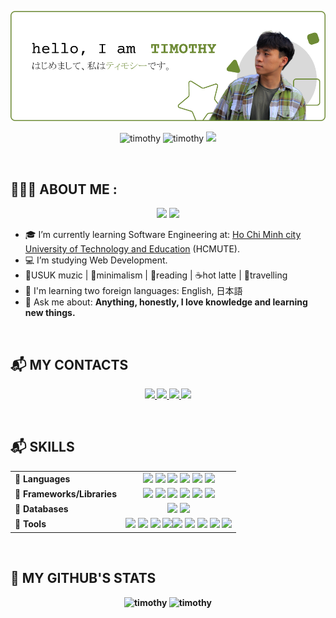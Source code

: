 ![timothyBanner](./banner.png)

<p align="center"> 
  <img src="https://komarev.com/ghpvc/?username=timothytnm26&color=6E8B36" alt="timothy" /> 
  <img src="https://badges.pufler.dev/repos/timothytnm26" alt="timothy" /> 
  <img src="https://visitor-badge.laobi.icu/badge?page_id=timomint.timothytnm26")/>
</p> <br>
<h2>👨🏽‍💻 ABOUT ME :</h2>
<div align="center">
  <img src="https://img.icons8.com/color/48/000000/vietnam-circular.png"/>
  <img src="https://img.icons8.com/fluent/48/000000/church.png"/>
</div>

- 🎓 I’m currently learning Software Engineering at: [Ho Chi Minh city University of Technology and Education](https://hcmute.edu.vn) (HCMUTE).
- 💻 I’m studying Web Development. 
- 🎼USUK muzic | 🍏minimalism | 📖reading | ☕hot latte | 👟travelling
- 📖 I'm learning two foreign languages: English, 日本語
- 💬 Ask me about: <b>Anything, honestly, I love knowledge and learning new things.
<br>  
<h2>📬 MY CONTACTS</h2>
<p align="center">
  <a href="https://www.linkedin.com/in/timothytran26/" target="_blank">
    <img src="https://img.icons8.com/fluent/48/000000/linkedin.png"/>
  </a>
  <a href="https://github.com/timothytnm26" alt="Github">
    <img src="https://img.icons8.com/fluent/48/000000/github.png"/>
  </a>  
  <a href="mailto:timothytnm@gmail.com" alt="Email">
    <img src="https://img.icons8.com/fluency/48/undefined/gmail-new.png"/>
  </a>
  <a href="https://www.facebook.com/timothytran26/" alt="Facebook">
    <img src="https://img.icons8.com/color/48/undefined/facebook.png"/ target="_blank" />
  </a> 
</p>
<br>
<h2>📬 SKILLS</h2>
  <table width=100%>
    <tr>
      <td>🎯 Languages</td>
      <td >
         <div align="center">
            <img src="https://img.icons8.com/color/48/undefined/java-coffee-cup-logo--v1.png"/>
            <img src="https://img.icons8.com/color/48/undefined/c-sharp-logo.png"/>
            <img src="https://img.icons8.com/color/48/undefined/python--v1.png"/>
            <img src="https://img.icons8.com/color/48/undefined/javascript--v1.png"/>
            <img src="https://img.icons8.com/color/48/undefined/html-5--v1.png"/>
            <img src="https://img.icons8.com/color/48/undefined/sass.png"/>
        </div>
      </td>
    </tr>
    <tr>
      <td>🎯 Frameworks/Libraries</td>
      <td>
          <div align="center">
            <img src="https://img.icons8.com/color/48/undefined/react-native.png"/>
            <img src="https://img.icons8.com/external-tal-revivo-color-tal-revivo/48/undefined/external-nodejs-is-an-open-source-cross-platform-javascript-run-time-environment-logo-color-tal-revivo.png"/>
            <img src="https://img.icons8.com/color/48/undefined/bootstrap.png"/>
            <img src="https://img.icons8.com/color/48/undefined/flutter.png"/>
            <img src="https://img.icons8.com/color/48/undefined/spring-logo.png"/>
            <img src="https://img.icons8.com/external-tal-revivo-color-tal-revivo/48/undefined/external-net-or-dot-net-a-software-framework-developed-by-microsoft-logo-color-tal-revivo.png"/>
         </div>
      </td>
    </tr>
    <tr>
      <td>🎯 Databases</td>
      <td>
          <div align="center">
             <img src="https://img.icons8.com/color/48/undefined/mongodb.png"/>
             <img src="https://img.icons8.com/color/48/undefined/microsoft-sql-server.png"/>
          </div>
      </td>
    </tr>
    <tr>
      <td>🎯 Tools</td>
      <td>
          <div align="center">
             <img src="https://img.icons8.com/color/48/undefined/visual-studio-code-2019.png"/>
            <img src="https://img.icons8.com/color/48/undefined/visual-studio--v2.png"/>
            <img src="https://img.icons8.com/officel/48/undefined/java-eclipse.png"/>
            <img src="https://img.icons8.com/color/48/000000/git.png"/><img src="https://img.icons8.com/material-outlined/48/undefined/github.png"/>
            <img src="https://img.icons8.com/fluency/48/undefined/anaconda--v2.png"/>
            <img src="https://img.icons8.com/color/48/undefined/figma--v1.png"/>
            <img src="https://img.icons8.com/color/48/undefined/adobe-illustrator--v1.png"/>
            <img src="https://img.icons8.com/color/48/undefined/adobe-photoshop--v1.png"/>
          </div>
      </td>
    </tr>
  </table>

<br>
<h2>📌 MY GITHUB'S STATS</h2>
  <div align="center">
    <img height="200em" src="https://github-readme-stats.vercel.app/api?username=timothytnm26&show_icons=true&line_height=26&count_private=true&title_color=6E8B36&text_color=000000&icon_color=6E8B36&bg_color=ffffff&hide_border=false&border_color=6E8B36" alt="timothy"/>    
    <img height="200em" src="https://github-readme-stats.vercel.app/api/top-langs?username=timothytnm26&show_icons=true&title_color=6E8B36&text_color=000000&icon_color=0c0c0c&layout=compact&hide_border=false&bg_color=ffffff&border_color=6E8B36" alt="timothy" />
  </div>
